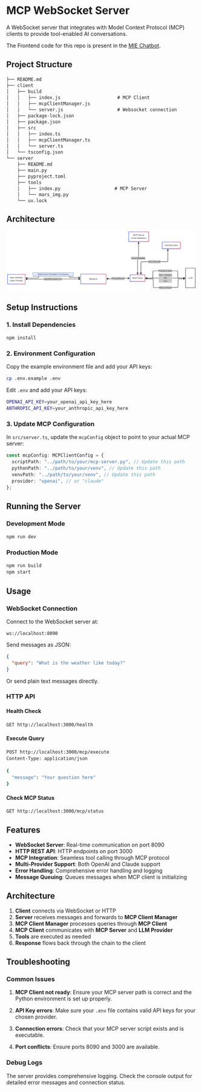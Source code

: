 # MCP WebSocket Server

A WebSocket server that integrates with Model Context Protocol (MCP) clients to provide tool-enabled AI conversations.

The Frontend code for this repo is present in the [MIE Chatbot](https://github.com/adithya1012/MIE_ChatBot).

## Project Structure

```
├── README.md
├── client
│   ├── build
│   │   ├── index.js                     # MCP Client
│   │   ├── mcpClientManager.js
│   │   └── server.js                    # Websocket connection
│   ├── package-lock.json
│   ├── package.json
│   ├── src
│   │   ├── index.ts
│   │   ├── mcpClientManager.ts
│   │   └── server.ts
│   └── tsconfig.json
└── server
    ├── README.md
    ├── main.py
    ├── pyproject.toml
    ├── tools
    │   ├── index.py                    # MCP Server
    │   └── mars_img.py
    └── uv.lock
```

## Architecture

![Mermaid Diagram](Screenshot/Mermaid%20Chart.png)

## Setup Instructions

### 1. Install Dependencies

```bash
npm install
```

### 2. Environment Configuration

Copy the example environment file and add your API keys:

```bash
cp .env.example .env
```

Edit `.env` and add your API keys:

```bash
OPENAI_API_KEY=your_openai_api_key_here
ANTHROPIC_API_KEY=your_anthropic_api_key_here
```

### 3. Update MCP Configuration

In `src/server.ts`, update the `mcpConfig` object to point to your actual MCP server:

```typescript
const mcpConfig: MCPClientConfig = {
  scriptPath: "../path/to/your/mcp-server.py", // Update this path
  pythonPath: "../path/to/your/venv", // Update this path
  venvPath: "../path/to/your/venv", // Update this path
  provider: "openai", // or "claude"
};
```

## Running the Server

### Development Mode

```bash
npm run dev
```

### Production Mode

```bash
npm run build
npm start
```

## Usage

### WebSocket Connection

Connect to the WebSocket server at:

```
ws://localhost:8090
```

Send messages as JSON:

```json
{
  "query": "What is the weather like today?"
}
```

Or send plain text messages directly.

### HTTP API

#### Health Check

```bash
GET http://localhost:3000/health
```

#### Execute Query

```bash
POST http://localhost:3000/mcp/execute
Content-Type: application/json

{
  "message": "Your question here"
}
```

#### Check MCP Status

```bash
GET http://localhost:3000/mcp/status
```

## Features

- **WebSocket Server**: Real-time communication on port 8090
- **HTTP REST API**: HTTP endpoints on port 3000
- **MCP Integration**: Seamless tool calling through MCP protocol
- **Multi-Provider Support**: Both OpenAI and Claude support
- **Error Handling**: Comprehensive error handling and logging
- **Message Queuing**: Queues messages when MCP client is initializing

## Architecture

1. **Client** connects via WebSocket or HTTP
2. **Server** receives messages and forwards to **MCP Client Manager**
3. **MCP Client Manager** processes queries through **MCP Client**
4. **MCP Client** communicates with **MCP Server** and **LLM Provider**
5. **Tools** are executed as needed
6. **Response** flows back through the chain to the client

## Troubleshooting

### Common Issues

1. **MCP Client not ready**: Ensure your MCP server path is correct and the Python environment is set up properly.

2. **API Key errors**: Make sure your `.env` file contains valid API keys for your chosen provider.

3. **Connection errors**: Check that your MCP server script exists and is executable.

4. **Port conflicts**: Ensure ports 8090 and 3000 are available.

### Debug Logs

The server provides comprehensive logging. Check the console output for detailed error messages and connection status.

